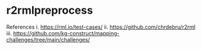 # r2rmlpreprocess







References 
i. https://rml.io/test-cases/
ii. https://github.com/chrdebru/r2rml
iii. https://github.com/kg-construct/mapping-challenges/tree/main/challenges/
